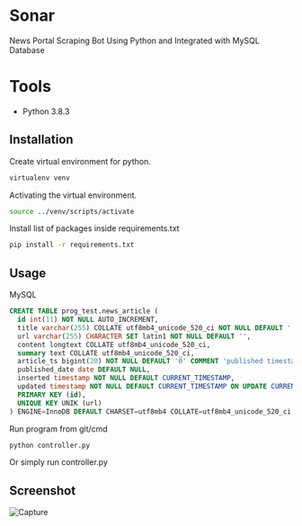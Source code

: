 # Sonar
News Portal Scraping Bot Using Python and Integrated with MySQL Database

# Tools
- Python 3.8.3

## Installation
Create virtual environment for python.
```bash
virtualenv venv
```
Activating the virtual environment.
```bash
source ../venv/scripts/activate
```
Install list of packages inside requirements.txt
```bash
pip install -r requirements.txt
```

## Usage

MySQL
```sql
CREATE TABLE prog_test.news_article (
  id int(11) NOT NULL AUTO_INCREMENT,
  title varchar(255) COLLATE utf8mb4_unicode_520_ci NOT NULL DEFAULT '',
  url varchar(255) CHARACTER SET latin1 NOT NULL DEFAULT '',
  content longtext COLLATE utf8mb4_unicode_520_ci,
  summary text COLLATE utf8mb4_unicode_520_ci,
  article_ts bigint(20) NOT NULL DEFAULT '0' COMMENT 'published timestamp of article',
  published_date date DEFAULT NULL,
  inserted timestamp NOT NULL DEFAULT CURRENT_TIMESTAMP,
  updated timestamp NOT NULL DEFAULT CURRENT_TIMESTAMP ON UPDATE CURRENT_TIMESTAMP,
  PRIMARY KEY (id),
  UNIQUE KEY UNIK (url)
) ENGINE=InnoDB DEFAULT CHARSET=utf8mb4 COLLATE=utf8mb4_unicode_520_ci;
```
Run program from git/cmd
```bash
python controller.py
```

Or simply run controller.py

## Screenshot
![Capture](https://user-images.githubusercontent.com/72706163/150769117-e682f601-0f84-4771-b7b5-947d0d3357b2.JPG)


